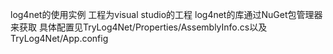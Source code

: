 log4net的使用实例
工程为visual studio的工程
log4net的库通过NuGet包管理器来获取
具体配置见TryLog4Net/Properties/AssemblyInfo.cs以及TryLog4Net/App.config

